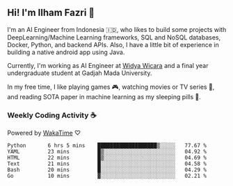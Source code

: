 ## Hi! I'm Ilham Fazri 👋

I'm an AI Engineer from Indonesia 🇮🇩, who likes to build some projects with DeepLearning/Machine Learning frameworks, SQL and NoSQL databases, Docker, Python, and backend APIs. Also, I have a little bit of experience in building a native android app using Java.

Currently, I'm working as AI Engineer at [Widya Wicara](https://widyawicara.com) and a final year undergraduate student at Gadjah Mada University. 

In my free time, I like playing games 🎮, watching movies or TV series 🍿, and reading SOTA paper in machine learning as my sleeping pills 💊. 

### Weekly Coding Activity ☕
Powered by [WakaTime](https://wakatime.com/) ♡
<!--START_SECTION:waka-->

```text
Python       6 hrs 5 mins    ███████████████████▒░░░░░   77.67 %
YAML         23 mins         █▒░░░░░░░░░░░░░░░░░░░░░░░   04.92 %
HTML         22 mins         █▒░░░░░░░░░░░░░░░░░░░░░░░   04.69 %
Text         21 mins         █░░░░░░░░░░░░░░░░░░░░░░░░   04.58 %
Bash         20 mins         █░░░░░░░░░░░░░░░░░░░░░░░░   04.29 %
Go           10 mins         ▓░░░░░░░░░░░░░░░░░░░░░░░░   02.21 %
```

<!--END_SECTION:waka-->

